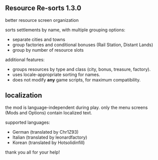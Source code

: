 ## Resource Re-sorts 1.3.0
better resource screen organization

sorts settlements by name, with multiple grouping options:
- separate cities and towns
- group factories and conditional bonuses (Rail Station, Distant Lands)
- group by number of resource slots

additional features:
- groups resources by type and class (city, bonus, treasure, factory).
- uses locale-appropriate sorting for names.
- does not modify **any** game scripts, for maximum compatibility.

## localization
the mod is language-independent during play.
only the menu screens (Mods and Options) contain localized text.

supported languages:

- German (translated by Chr1Z93)
- Italian (translated by leonardfactory)
- Korean (translated by Hotsolidinfill)

thank you all for your help!
